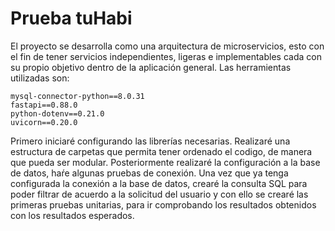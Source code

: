 # Prueba tuHabi 
El proyecto se desarrolla como una arquitectura de microservicios, esto con el fin de tener servicios independientes, ligeras e implementables cada con su propio objetivo dentro de la aplicación general.
Las herramientas utilizadas son:
```
mysql-connector-python==8.0.31
fastapi==0.88.0
python-dotenv==0.21.0
uvicorn==0.20.0
```

Primero iniciaré configurando las librerías necesarias. Realizaré una estructura de carpetas que permita tener ordenado el codigo, de manera que pueda ser modular.
Posteriormente realizaré la configuración a la base de datos, haŕe algunas pruebas de conexión.
Una vez que ya tenga configurada la conexión a la base de datos, crearé la consulta SQL para poder filtrar de acuerdo a la solicitud del usuario y con ello se crearé las primeras pruebas unitarias, para ir comprobando los resultados obtenidos con los resultados esperados.
